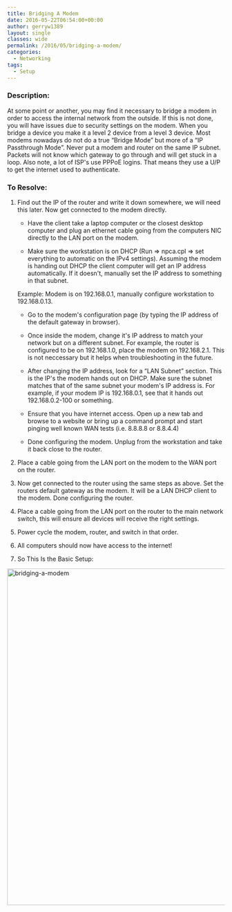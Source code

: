 ```yaml
---
title: Bridging A Modem
date: 2016-05-22T06:54:00+00:00
author: gerryw1389
layout: single
classes: wide
permalink: /2016/05/bridging-a-modem/
categories:
  - Networking
tags:
  - Setup
---
```

<!--more-->

### Description:

At some point or another, you may find it necessary to bridge a modem in order to access the internal network from the outside. If this is not done, you will have issues due to security settings on the modem. When you bridge a device you make it a level 2 device from a level 3 device. Most modems nowadays do not do a true &#8220;Bridge Mode&#8221; but more of a &#8220;IP Passthrough Mode&#8221;. Never put a modem and router on the same IP subnet. Packets will not know which gateway to go through and will get stuck in a loop. Also note, a lot of ISP's use PPPoE logins. That means they use a U/P to get the internet used to authenticate.


### To Resolve:

1. Find out the IP of the router and write it down somewhere, we will need this later. Now get connected to the modem directly.

   - Have the client take a laptop computer or the closest desktop computer and plug an ethernet cable going from the computers NIC directly to the LAN port on the modem.

   - Make sure the workstation is on DHCP (Run => npca.cpl => set everything to automatic on the IPv4 settings). Assuming the modem is handing out DHCP the client computer will get an IP address automatically. If it doesn't, manually set the IP address to something in that subnet.

   Example: Modem is on 192.168.0.1, manually configure workstation to 192.168.0.13.

   - Go to the modem's configuration page (by typing the IP address of the default gateway in browser).

   - Once inside the modem, change it's IP address to match your network but on a different subnet. For example, the router is configured to be on 192.168.1.0, place the modem on 192.168.2.1. This is not neccessary but it helps when troubleshooting in the future.

   - After changing the IP address, look for a &#8220;LAN Subnet&#8221; section. This is the IP's the modem hands out on DHCP. Make sure the subnet matches that of the same subnet your modem's IP address is. For example, if your modem IP is  192.168.0.1, see that it hands out 192.168.0.2-100 or something.

   - Ensure that you have internet access. Open up a new tab and browse to a website or bring up a command prompt and start pinging well known WAN tests (i.e. 8.8.8.8 or 8.8.4.4)

   - Done configuring the modem. Unplug from the workstation and take it back close to the router.

2. Place a cable going from the LAN port on the modem to the WAN port on the router.

3. Now get connected to the router using the same steps as above. Set the routers default gateway as the modem. It will be a LAN DHCP client to the modem. Done configuring the router.

4. Place a cable going from the LAN port on the router to the main network switch, this will ensure all devices will receive the right settings.

5. Power cycle the modem, router, and switch in that order.

6. All computers should now have access to the internet!

7. So This Is the Basic Setup:

  <img class="alignnone size-full wp-image-638" src="https://automationadmin.com/assets/images/uploads/2016/09/bridging-a-modem.png" alt="bridging-a-modem" width="1158" height="779" srcset="https://automationadmin.com/assets/images/uploads/2016/09/bridging-a-modem.png 1158w, https://automationadmin.com/assets/images/uploads/2016/09/bridging-a-modem-300x202.png 300w, https://automationadmin.com/assets/images/uploads/2016/09/bridging-a-modem-768x517.png 768w, https://automationadmin.com/assets/images/uploads/2016/09/bridging-a-modem-1024x689.png 1024w" sizes="(max-width: 1158px) 100vw, 1158px" />


